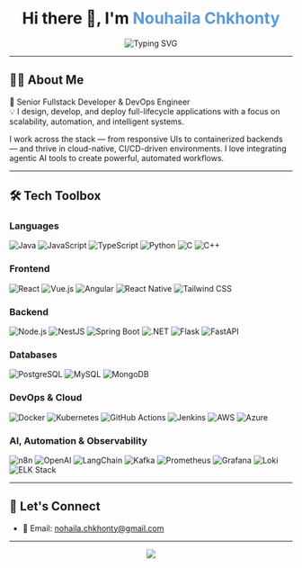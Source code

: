 <h1 align="center">
  Hi there 👋, I'm <span style="color:#5B9BD5">Nouhaila Chkhonty</span>
</h1>

<p align="center">
  <img src="https://readme-typing-svg.herokuapp.com?font=Fira+Code&weight=500&size=22&pause=1000&center=true&vCenter=true&width=600&lines=Fullstack+Developer+%7C+DevOps+Engineer;Building+Scalable+%2B+Automated+Systems;Cloud-native+%7C+Microservices+%7C+AI-powered+Apps" alt="Typing SVG" />
</p>

---

## 🧑‍💻 About Me

🌟 Senior Fullstack Developer & DevOps Engineer  
💡 I design, develop, and deploy full-lifecycle applications with a focus on scalability, automation, and intelligent systems.

I work across the stack — from responsive UIs to containerized backends — and thrive in cloud-native, CI/CD-driven environments. I love integrating agentic AI tools to create powerful, automated workflows.

---

## 🛠️ Tech Toolbox

### Languages
![Java](https://img.shields.io/badge/-Java-007396?logo=java&logoColor=white)
![JavaScript](https://img.shields.io/badge/-JavaScript-F7DF1E?logo=javascript&logoColor=black)
![TypeScript](https://img.shields.io/badge/-TypeScript-3178C6?logo=typescript&logoColor=white)
![Python](https://img.shields.io/badge/-Python-3776AB?logo=python&logoColor=white)
![C](https://img.shields.io/badge/-C-00599C?logo=c&logoColor=white)
![C++](https://img.shields.io/badge/-C++-00599C?logo=c%2B%2B&logoColor=white)

### Frontend
![React](https://img.shields.io/badge/-React-61DAFB?logo=react&logoColor=black)
![Vue.js](https://img.shields.io/badge/-Vue.js-4FC08D?logo=vue.js&logoColor=white)
![Angular](https://img.shields.io/badge/-Angular-DD0031?logo=angular&logoColor=white)
![React Native](https://img.shields.io/badge/-React%20Native-61DAFB?logo=react&logoColor=white)
![Tailwind CSS](https://img.shields.io/badge/-Tailwind%20CSS-06B6D4?logo=tailwind-css&logoColor=white)

### Backend
![Node.js](https://img.shields.io/badge/-Node.js-339933?logo=node.js&logoColor=white)
![NestJS](https://img.shields.io/badge/-NestJS-E0234E?logo=nestjs&logoColor=white)
![Spring Boot](https://img.shields.io/badge/-Spring%20Boot-6DB33F?logo=spring-boot&logoColor=white)
![.NET](https://img.shields.io/badge/-.NET-512BD4?logo=dotnet&logoColor=white)
![Flask](https://img.shields.io/badge/-Flask-000000?logo=flask&logoColor=white)
![FastAPI](https://img.shields.io/badge/-FastAPI-009688?logo=fastapi&logoColor=white)

### Databases
![PostgreSQL](https://img.shields.io/badge/-PostgreSQL-4169E1?logo=postgresql&logoColor=white)
![MySQL](https://img.shields.io/badge/-MySQL-4479A1?logo=mysql&logoColor=white)
![MongoDB](https://img.shields.io/badge/-MongoDB-47A248?logo=mongodb&logoColor=white)

### DevOps & Cloud
![Docker](https://img.shields.io/badge/-Docker-2496ED?logo=docker&logoColor=white)
![Kubernetes](https://img.shields.io/badge/-Kubernetes-326CE5?logo=kubernetes&logoColor=white)
![GitHub Actions](https://img.shields.io/badge/-GitHub%20Actions-2088FF?logo=github-actions&logoColor=white)
![Jenkins](https://img.shields.io/badge/-Jenkins-D24939?logo=jenkins&logoColor=white)
![AWS](https://img.shields.io/badge/-AWS-232F3E?logo=amazon-aws&logoColor=white)
![Azure](https://img.shields.io/badge/-Azure-0078D4?logo=microsoft-azure&logoColor=white)

### AI, Automation & Observability
![n8n](https://img.shields.io/badge/-n8n-F35421?logo=n8n&logoColor=white)
![OpenAI](https://img.shields.io/badge/-OpenAI-412991?logo=openai&logoColor=white)
![LangChain](https://img.shields.io/badge/-LangChain-000000?logo=python&logoColor=white)
![Kafka](https://img.shields.io/badge/-Kafka-231F20?logo=apache-kafka&logoColor=white)
![Prometheus](https://img.shields.io/badge/-Prometheus-E6522C?logo=prometheus&logoColor=white)
![Grafana](https://img.shields.io/badge/-Grafana-F46800?logo=grafana&logoColor=white)
![Loki](https://img.shields.io/badge/-Loki-2C3236?logo=loki&logoColor=white)
![ELK Stack](https://img.shields.io/badge/-ELK-005571?logo=elastic&logoColor=white)

---

## 🤝 Let's Connect

- 📧 Email: nohaila.chkhonty@gmail.com

---

<p align="center">
  <img src="https://capsule-render.vercel.app/api?type=waving&color=0E6790&height=100&section=footer"/>
</p>
